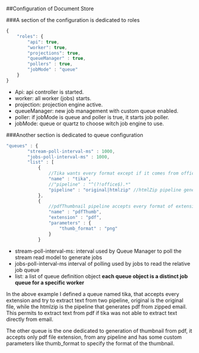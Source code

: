 ##Configuration of Document Store

###A section of the configuration is dedicated to roles

```javascript
{
	"roles": {
	    "api": true,
	    "worker": true,
	    "projections": true,
		"queueManager" : true,
		"pollers" : true,
		"jobMode" : "queue"
	}
}
```


- Api: api controller is started.
- worker: all worker (jobs) starts.
- projection: projection engine active.
- queueManager: new job management with custom queue enabled.
- poller: if jobMode is queue and poller is true, it starts job poller. 
- jobMode: queue or quartz to choose witch job engine to use.

###Another section is dedicated to queue configuration

```javascript
"queues" : {
		"stream-poll-interval-ms" : 1000,
		"jobs-poll-interval-ms" : 1000,
	    "list" : [
			{
			    //Tika wants every format except if it comes from office pipeline
				"name" : "tika",
				//"pipeline" : "^(?!office$).*"
				"pipeline" : "original|htmlzip" //htmlZip pipeline generates pdf from zip.
			},
			{
			    //pdfThumbnail pipeline accepts every format of extension pdf
				"name" : "pdfThumb",
				"extension" : "pdf",
				"parameters" : {
					"thumb_format" : "png"
				}
			}
```

- stream-poll-interval-ms: interval used by Queue Manager to poll the stream read model to generate jobs
- jobs-poll-interval-ms interval of polling used by jobs to read the relative job queue
- list: a list of queue definition object **each queue object is a distinct job queue for a specific worker**

In the above example I defined a queue named tika, that accepts every extension and try to extract text from two pipeline, original is the original file, while the htmlzip is the pipeline that generates pdf from zipped email. This permits to extract text from pdf if tika was not able to extract text directly from email.

The other queue is the one dedicated to generation of thumbnail from pdf, it accepts only pdf file extension, from any pipeline and has some custom parameters like thumb_format to specify the format of the thumbnail.

